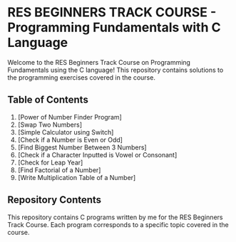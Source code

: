 # RES BEGINNERS TRACK COURSE - Programming Fundamentals with C Language

Welcome to the RES Beginners Track Course on Programming Fundamentals using the C language! This repository contains solutions to the programming exercises covered in the course.

## Table of Contents
1. [Power of Number Finder Program]
2. [Swap Two Numbers]
3. [Simple Calculator using Switch]
4. [Check if a Number is Even or Odd]
5. [Find Biggest Number Between 3 Numbers]
6. [Check if a Character Inputted is Vowel or Consonant]
7. [Check for Leap Year]
8. [Find Factorial of a Number]
9. [Write Multiplication Table of a Number]

## Repository Contents

This repository contains C programs written by me for the RES Beginners Track Course. Each program corresponds to a specific topic covered in the course.
